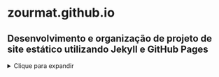 # zourmat.github.io

## Desenvolvimento e organização de projeto de site estático utilizando Jekyll e GitHub Pages

<details> 
    <summary>Clique para expandir</summary>
    '''Plaintext
        O Jekyll é um gerador de sites estáticos que usa arquivos de texto simples, como Markdown e HTML, para criar um site completo. Aqui está um resumo de como os arquivos funcionam no repositório com Jekyll:

        Estrutura do Repositório Jekyll

        Arquivo _config.yml:

        Este arquivo de configuração contém as configurações principais do seu site, como o título, o tema, plugins, etc.

        Pasta _includes:

        Contém arquivos que podem ser incluídos em outros arquivos usando a sintaxe Liquid.

        Pasta _layouts:

        Contém templates que definem a estrutura de suas páginas. Você pode usar esses layouts para criar páginas consistentes.

        Pasta _posts:

        Contém os posts do blog, geralmente escritos em Markdown. Cada post é compilado em uma página HTML.

        Pasta _data:

        Contém dados estáticos que podem ser usados em seus templates, como configurações de menu ou informações de contato.

        Pasta _sass:

        Contém arquivos de estilo CSS pré-processados (Sass) que são compilados em CSS.

        Pasta _site:

        Esta pasta é gerada automaticamente pelo Jekyll quando você compila seu site. Ela contém todos os arquivos HTML, CSS e JavaScript que compõem seu site estático.

        Processo de Compilação

        Editar Arquivos:

        Faça suas alterações nos arquivos Markdown, HTML, Sass, etc.

        Compilar o Site:

        Execute o comando jekyll build no terminal para compilar seus arquivos e gerar a pasta _site.

        Servir o Site Localmente:

        Execute o comando jekyll serve para iniciar um servidor local e visualizar seu site em http://localhost:4000.

        Enviar para o GitHub Pages:

        Envie seu repositório para o GitHub e seu site será hospedado automaticamente em https://seuusuario.github.io/seu-repositorio.

        Exemplo de Estrutura de Arquivos:
        '''plaintext
            seu-repositorio/
            ├── _config.yml
            ├── _includes/
            ├── _layouts/
            ├── _posts/
            ├── _data/
            ├── _sass/
            ├── _site/
            ├── index.html
            └── about.md

        No Jekyll, a pasta _posts é usada principalmente para armazenar postagens de blog, que geralmente são arquivos Markdown (.md) ou HTML (.html) com um cabeçalho YAML. Esses arquivos são automaticamente processados e listados em páginas de índice de blog ou arquivos.

        Organização de Arquivos no Jekyll

        Aqui estão algumas práticas comuns para organizar diferentes tipos de conteúdo no Jekyll:

        Pasta _posts:

        Coloque arquivos de postagens de blog aqui, como 2024-12-15-nome-do-post.md. Cada arquivo de postagem deve começar com um cabeçalho YAML.
        '''Plaintext
            ---
            layout: post
            title: "Meu Post"
            date: 2024-12-15 10:00:00 +0000
            categories: categoria1 categoria2
            ---
            Conteúdo do post aqui...

        Páginas de Conteúdo:

        Para arquivos .html ou .md que não são postagens de blog, você pode colocá-los na raiz do repositório ou em outras pastas personalizadas. Por exemplo, about.html ou projetos/index.md.

        Incluindo Arquivos no index.html:

        Para incluir arquivos específicos no index.html, você pode usar o Liquid, a linguagem de template do Jekyll. Por exemplo, para incluir todos os posts em uma página index.html, você pode usar:

        html
        ---
        layout: default
        ---

        <h1>Posts Recentes</h1>
        <ul>
        {% for post in site.posts %}
        <li>
            <a href="{{ post.url }}">{{ post.title }}</a>
            <p>{{ post.excerpt }}</p>
        </li>
        {% endfor %}
        </ul>

        Incluindo Conteúdo com _includes:

        Use a pasta _includes para fragmentos de código que você deseja incluir em várias páginas. Por exemplo, crie _includes/header.html e inclua-o em outras páginas com {% include header.html %}.

        Exemplo de Organização
        '''plaintext
            seu-repositorio/
            ├── _config.yml
            ├── _includes/
            │   └── header.html
            ├── _layouts/
            │   └── default.html
            ├── _posts/
            │   └── 2024-12-15-nome-do-post.md
            ├── about.html
            ├── index.html
            └── projetos/
                └── index.md
</details>    